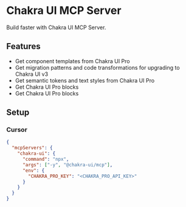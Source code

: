 # Chakra UI MCP Server

Build faster with Chakra UI MCP Server.

## Features

- Get component templates from Chakra UI Pro
- Get migration patterns and code transformations for upgrading to Chakra UI v3
- Get semantic tokens and text styles from Chakra UI Pro
- Get Chakra UI Pro blocks
- Get Chakra UI Pro blocks

## Setup

### Cursor

```json
{
  "mcpServers": {
    "chakra-ui": {
      "command": "npx",
      "args": ["-y", "@chakra-ui/mcp"],
      "env": {
        "CHAKRA_PRO_KEY": "<CHAKRA_PRO_API_KEY>"
      }
    }
  }
}
```
